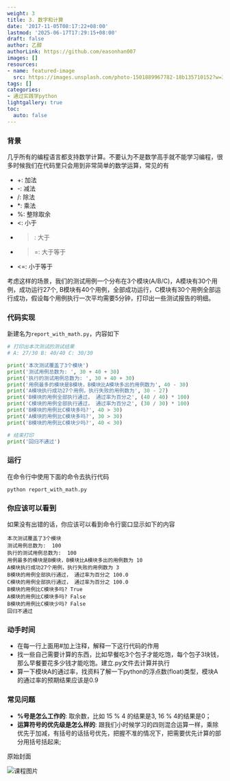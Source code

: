 ```yaml
---
weight: 3
title: 3. 数字和计算
date: '2017-11-05T08:17:22+08:00'
lastmod: '2025-06-17T17:29:15+08:00'
draft: false
author: 乙醇
authorLink: https://github.com/easonhan007
images: []
resources:
- name: featured-image
  src: https://images.unsplash.com/photo-1501889967782-18b135710152?w=300
tags: []
categories:
- 通过实践学python
lightgallery: true
toc:
  auto: false
---
```




### 背景

几乎所有的编程语言都支持数学计算。不要认为不是数学高手就不能学习编程，很多时候我们在代码里只会用到非常简单的数学运算，常见的有

* +: 加法
* -: 减法
* /: 除法
* \*: 乘法
* %: 整除取余
* <: 小于
* >: 大于
* >=: 大于等于
* <=: 小于等于

考虑这样的场景，我们的测试用例一个分布在3个模块(A/B/C)，A模块有30个用例，成功运行27个, B模块有40个用例，全部成功运行，C模块有30个用例全部运行成功，假设每个用例执行一次平均需要5分钟，打印出一些测试报告的明细。

### 代码实现

新建名为```report_with_math.py```，内容如下

```python
# 打印出本次测试的测试结果
# A: 27/30 B: 40/40 C: 30/30

print('本次测试覆盖了3个模块')
print('测试用例总数为: ', 30 + 40 + 30)
print('执行的测试用例总数为: ', 30 + 40 + 30)
print('用例最多的模块是B模块，B模块比A模块多出的用例数为', 40 - 30)
print('A模块执行成功27个用例，执行失败的用例数为', 30 - 27)
print('B模块的用例全部执行通过， 通过率为百分之', (40 / 40) * 100)
print('C模块的用例全部执行通过， 通过率为百分之', (30 / 30) * 100)
print('B模块的用例比C模块多吗?', 40 > 30)
print('A模块的用例比C模块多吗?', 30 > 30)
print('B模块的用例比C模块少吗?', 40 < 30)

# 结束打印
print('回归不通过')
```

### 运行

在命令行中使用下面的命令去执行代码

```
python report_with_math.py
```

### 你应该可以看到

如果没有出错的话，你应该可以看到命令行窗口显示如下的内容

```
本次测试覆盖了3个模块
测试用例总数为:  100
执行的测试用例总数为:  100
用例最多的模块是B模块，B模块比A模块多出的用例数为 10
A模块执行成功27个用例，执行失败的用例数为 3
B模块的用例全部执行通过， 通过率为百分之 100.0
C模块的用例全部执行通过， 通过率为百分之 100.0
B模块的用例比C模块多吗? True
A模块的用例比C模块多吗? False
B模块的用例比C模块少吗? False
回归不通过
```


### 动手时间

* 在每一行上面用#加上注释，解释一下这行代码的作用
* 找一些自己需要计算的东西，比如早餐吃3个包子才能吃饱，每个包子3块钱，那么早餐要花多少钱才能吃饱。建立.py文件去计算并执行
* 算一下模块A的通过率，找资料了解一下python的浮点数(float)类型，模块A的通过率的预期结果应该是0.9

### 常见问题

* **%号是怎么工作的**: 取余数，比如 15 % 4 的结果是3, 16 % 4的结果是0；
* **运算符号的优先级是怎么样的**: 跟我们小时候学习的四则混合运算一样，乘除优先于加减，有括号的话括号优先，把握不准的情况下，把需要优先计算的部分用括号括起来;




原始封面

![课程图片](https://images.unsplash.com/photo-1501889967782-18b135710152?w=300)

